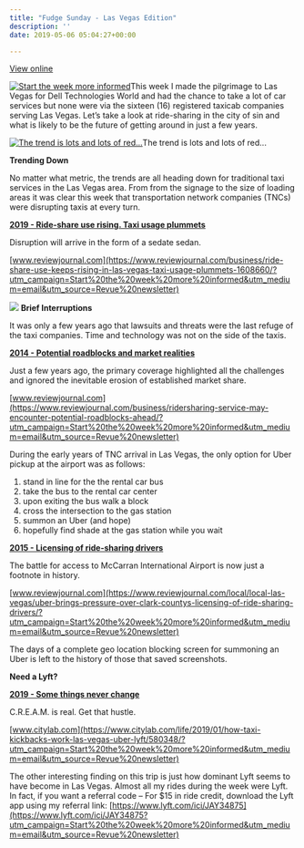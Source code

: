 ```yaml
---
title: "Fudge Sunday - Las Vegas Edition"
description: ''
date: 2019-05-06 05:04:27+00:00

---
```


[View online](https://sunday.fudge.org/issues/fudge-sunday-las-vegas-edition-175795?utm_campaign=Issue&utm_content=view_in_browser&utm_medium=email&utm_source=Start+the+week+more+informed)

[![Start the week more informed](https://bucketeer-e05bbc84-baa3-437e-9518-adb32be77984.s3.amazonaws.com/public/images/43b06d49-91b6-4948-962b-159c26604b15_1200x115.png "Start the week more informed")](https://substackcdn.com/image/fetch/f_auto,q_auto:good,fl_progressive:steep/https%3A%2F%2Fbucketeer-e05bbc84-baa3-437e-9518-adb32be77984.s3.amazonaws.com%2Fpublic%2Fimages%2F43b06d49-91b6-4948-962b-159c26604b15_1200x115.png)This week I made the pilgrimage to Las Vegas for Dell Technologies World and had the chance to take a lot of car services but none were via the sixteen (16) registered taxicab companies serving Las Vegas. Let’s take a look at ride-sharing in the city of sin and what is likely to be the future of getting around in just a few years.

[![The trend is lots and lots of red...](https://bucketeer-e05bbc84-baa3-437e-9518-adb32be77984.s3.amazonaws.com/public/images/f95e8036-5500-4c05-96a6-f11f75673c9f_600x783.png "The trend is lots and lots of red...")](https://substackcdn.com/image/fetch/f_auto,q_auto:good,fl_progressive:steep/https%3A%2F%2Fbucketeer-e05bbc84-baa3-437e-9518-adb32be77984.s3.amazonaws.com%2Fpublic%2Fimages%2Ff95e8036-5500-4c05-96a6-f11f75673c9f_600x783.png)The trend is lots and lots of red...

 **Trending Down**

No matter what metric, the trends are all heading down for traditional taxi services in the Las Vegas area. From from the signage to the size of loading areas it was clear this week that transportation network companies (TNCs) were disrupting taxis at every turn.

**[2019 - Ride-share use rising. Taxi usage plummets](https://www.reviewjournal.com/business/ride-share-use-keeps-rising-in-las-vegas-taxi-usage-plummets-1608660/?utm_campaign=Start%20the%20week%20more%20informed&utm_medium=email&utm_source=Revue%20newsletter)**

Disruption will arrive in the form of a sedate sedan.

[www.reviewjournal.com](https://www.reviewjournal.com/business/ride-share-use-keeps-rising-in-las-vegas-taxi-usage-plummets-1608660/?utm_campaign=Start%20the%20week%20more%20informed&utm_medium=email&utm_source=Revue%20newsletter)

[![](https://bucketeer-e05bbc84-baa3-437e-9518-adb32be77984.s3.amazonaws.com/public/images/4a6680e3-1c22-492d-bee5-5d2a8cf85115_600x219.png)](https://substackcdn.com/image/fetch/f_auto,q_auto:good,fl_progressive:steep/https%3A%2F%2Fbucketeer-e05bbc84-baa3-437e-9518-adb32be77984.s3.amazonaws.com%2Fpublic%2Fimages%2F4a6680e3-1c22-492d-bee5-5d2a8cf85115_600x219.png) **Brief Interruptions**

It was only a few years ago that lawsuits and threats were the last refuge of the taxi companies. Time and technology was not on the side of the taxis.

**[2014 - Potential roadblocks and market realities](https://www.reviewjournal.com/business/ridersharing-service-may-encounter-potential-roadblocks-ahead/?utm_campaign=Start%20the%20week%20more%20informed&utm_medium=email&utm_source=Revue%20newsletter)**

Just a few years ago, the primary coverage highlighted all the challenges and ignored the inevitable erosion of established market share.

[www.reviewjournal.com](https://www.reviewjournal.com/business/ridersharing-service-may-encounter-potential-roadblocks-ahead/?utm_campaign=Start%20the%20week%20more%20informed&utm_medium=email&utm_source=Revue%20newsletter)

During the early years of TNC arrival in Las Vegas, the only option for Uber pickup at the airport was as follows:

1. stand in line for the the rental car bus
2. take the bus to the rental car center
3. upon exiting the bus walk a block
4. cross the intersection to the gas station
5. summon an Uber (and hope)
6. hopefully find shade at the gas station while you wait

**[2015 - Licensing of ride-sharing drivers](https://www.reviewjournal.com/local/local-las-vegas/uber-brings-pressure-over-clark-countys-licensing-of-ride-sharing-drivers/?utm_campaign=Start%20the%20week%20more%20informed&utm_medium=email&utm_source=Revue%20newsletter)**

The battle for access to McCarran International Airport is now just a footnote in history.

[www.reviewjournal.com](https://www.reviewjournal.com/local/local-las-vegas/uber-brings-pressure-over-clark-countys-licensing-of-ride-sharing-drivers/?utm_campaign=Start%20the%20week%20more%20informed&utm_medium=email&utm_source=Revue%20newsletter)

The days of a complete geo location blocking screen for summoning an Uber is left to the history of those that saved screenshots.

 **Need a Lyft?**

**[2019 - Some things never change](https://www.citylab.com/life/2019/01/how-taxi-kickbacks-work-las-vegas-uber-lyft/580348/?utm_campaign=Start%20the%20week%20more%20informed&utm_medium=email&utm_source=Revue%20newsletter)**

C.R.E.A.M. is real. Get that hustle.

[www.citylab.com](https://www.citylab.com/life/2019/01/how-taxi-kickbacks-work-las-vegas-uber-lyft/580348/?utm_campaign=Start%20the%20week%20more%20informed&utm_medium=email&utm_source=Revue%20newsletter)

The other interesting finding on this trip is just how dominant Lyft seems to have become in Las Vegas. Almost all my rides during the week were Lyft. In fact, if you want a referral code – For $15 in ride credit, download the Lyft app using my referral link: [https://www.lyft.com/ici/JAY34875](https://www.lyft.com/ici/JAY34875?utm_campaign=Start%20the%20week%20more%20informed&utm_medium=email&utm_source=Revue%20newsletter)









